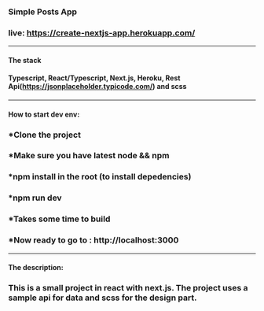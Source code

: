 ### Simple Posts App
### live: https://create-nextjs-app.herokuapp.com/
---
#### The stack 
#### Typescript, React/Typescript, Next.js, Heroku, Rest Api(https://jsonplaceholder.typicode.com/) and scss
---
#### How to start dev env: 
### *Clone the project
### *Make sure you have latest node && npm
### *npm install in the root (to install depedencies)
### *npm run dev 
### *Takes some time to build
### *Now ready to go to : http://localhost:3000
---
#### The description: 
### This is a small project in react with next.js. The project uses a sample api for data and scss for the design part.
